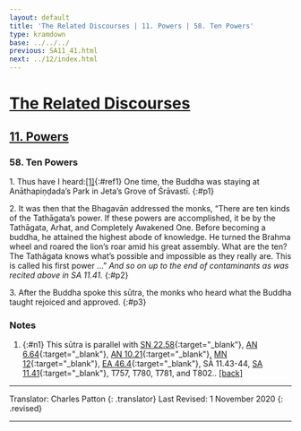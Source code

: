 ```yaml
---
layout: default
title: 'The Related Discourses | 11. Powers | 58. Ten Powers'
type: kramdown
base: ../../../
previous: SA11_41.html
next: ../12/index.html
---
```


# [The Related Discourses](../index.html)
## [11. Powers](index.html)
### 58. Ten Powers

1\. Thus have I heard:[\[1\]](#n1){:#ref1} One time, the Buddha was staying at Anāthapiṇḍada’s Park in Jeta’s Grove of Śrāvastī.
{:#p1}

2\. It was then that the Bhagavān addressed the monks, “There are ten kinds of the Tathāgata’s power. If these powers are accomplished, it be by the Tathāgata, Arhat, and Completely Awakened One. Before becoming a buddha, he attained the highest abode of knowledge. He turned the Brahma wheel and roared the lion’s roar amid his great assembly. What are the ten? The Tathāgata knows what’s possible and impossible as they really are. This is called his first power …” *And so on up to the end of contaminants as was recited above in SA 11.41.*
{:#p2}

3\. After the Buddha spoke this sūtra, the monks who heard what the Buddha taught rejoiced and approved.
{:#p3}

### Notes

1. {:#n1} This sūtra is parallel with [SN 22.58](https://suttacentral.net/sn22.58){:target="_blank"}, [AN 6.64](https://suttacentral.net/an6.64){:target="_blank"}, [AN 10.21](https://suttacentral.net/an10.21){:target="_blank"}, [MN 12](https://suttacentral.net/mn12){:target="_blank"}, [EA 46.4](../../ekottarika/46/EA_46_04.html){:target="_blank"}, SĀ 11.43-44, [SA 11.41](SA11_41.html){:target="_blank"}, T757, T780, T781, and T802.. [\[back\]](#ref1)

---

Translator: Charles Patton
{: .translator}
Last Revised: 1 November 2020
{: .revised}

---
